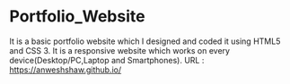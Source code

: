 # Portfolio_Website
It is a basic portfolio website which I designed and coded it using HTML5 and CSS 3.
It is a responsive website which works on every device(Desktop/PC,Laptop and Smartphones).
URL : https://anweshshaw.github.io/
